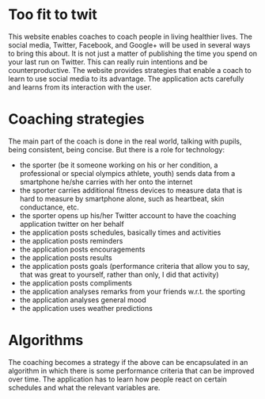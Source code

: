 # Too fit to twit

This website enables coaches to coach people in living healthier lives. The social media, Twitter, Facebook, and Google+ will be used in several ways to bring this about. It is not just a matter of publishing the time you spend on your last run on Twitter. This can really ruin intentions and be counterproductive. The website provides strategies that enable a coach to learn to use social media to its advantage. The application acts carefully and learns from its interaction with the user.

# Coaching strategies

The main part of the coach is done in the real world, talking with pupils, being consistent, being concise. But there is a role for technology:

* the sporter (be it someone working on his or her condition, a professional or special olympics athlete, youth) sends data from a smartphone he/she carries with her onto the internet
* the sporter carries additional fitness devices to measure data that is hard to measure by smartphone alone, such as heartbeat, skin conductance, etc.
* the sporter opens up his/her Twitter account to have the coaching application twitter on her behalf
* the application posts schedules, basically times and activities
* the application posts reminders
* the application posts encouragements
* the application posts results
* the application posts goals (performance criteria that allow you to say, that was great to yourself, rather than only, I did that activity)
* the application posts compliments
* the application analyses remarks from your friends w.r.t. the sporting
* the application analyses general mood
* the application uses weather predictions

# Algorithms

The coaching becomes a strategy if the above can be encapsulated in an algorithm in which there is some performance criteria that can be improved over time. The application has to learn how people react on certain schedules and what the relevant variables are.
